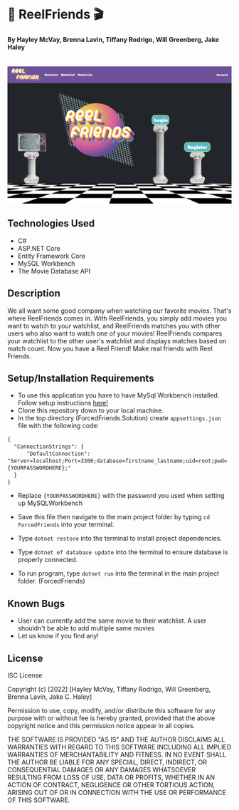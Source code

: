 # 🎥 ReelFriends 🎬 

#### By Hayley McVay, Brenna Lavin, Tiffany Rodrigo, Will Greenberg, Jake Haley

<br>

<img src="readMeImage.png" width="auto" />

<br>

## Technologies Used

* C#
* ASP.NET Core
* Entity Framework Core
* MySQL Workbench
* The Movie Database API

## Description

We all want some good company when watching our favorite movies. That's where ReelFriends comes in. With ReelFriends, you simply add movies you want to watch to your watchlist, and ReelFriends matches you with other users who also want to watch one of your movies! ReelFriends compares your watchlist to the other user's watchlist and displays matches based on match count. Now you have a Reel Friend! Make real friends with Reel Friends. 

## Setup/Installation Requirements

* To use this application you have to have MySql Workbench installed. Follow setup instructions [here!](https://www.learnhowtoprogram.com/c-and-net/getting-started-with-c/installing-and-configuring-mysql)
* Clone this repository down to your local machine.
* In the top directory (ForcedFriends.Solution) create `appsettings.json` file with the following code:

```
{
  "ConnectionStrings": {
      "DefaultConnection": "Server=localhost;Port=3306;database=firstname_lastname;uid=root;pwd={YOURPASSWORDHERE};"
  }
}
```

* Replace `{YOURPASSWORDHERE}` with the password you used when setting up MySQLWorkbench

* Save this file then navigate to the main project folder by typing `cd ForcedFriends` into your terminal.
* Type `dotnet restore` into the terminal to install project dependencies.
* Type `dotnet ef database update` into the terminal to ensure database is properly connected.
* To run program, type `dotnet run` into the terminal in the main project folder. (ForcedFriends)

## Known Bugs

* User can currently add the same movie to their watchlist. A user shouldn't be able to add multiple same movies 
* Let us know if you find any!

## License

ISC License

Copyright (c) [2022] [Hayley McVay, Tiffany Rodrigo, Will Greenberg, Brenna Lavin, Jake C. Haley] 

Permission to use, copy, modify, and/or distribute this software for any purpose with or without fee is hereby granted, provided that the above copyright notice and this permission notice appear in all copies.

THE SOFTWARE IS PROVIDED "AS IS" AND THE AUTHOR DISCLAIMS ALL WARRANTIES WITH REGARD TO THIS SOFTWARE INCLUDING ALL IMPLIED WARRANTIES OF MERCHANTABILITY AND FITNESS. IN NO EVENT SHALL THE AUTHOR BE LIABLE FOR ANY SPECIAL, DIRECT, INDIRECT, OR CONSEQUENTIAL DAMAGES OR ANY DAMAGES WHATSOEVER RESULTING FROM LOSS OF USE, DATA OR PROFITS, WHETHER IN AN ACTION OF CONTRACT, NEGLIGENCE OR OTHER TORTIOUS ACTION, ARISING OUT OF OR IN CONNECTION WITH THE USE OR PERFORMANCE OF THIS SOFTWARE.